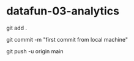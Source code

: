# datafun-03-analytics

git add .

git commit -m "first commit from local machine"

git push -u origin main 
